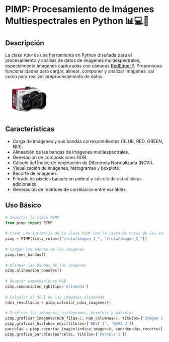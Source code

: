 # PIMP: Procesamiento de Imágenes Multiespectrales en Python 📊💻🐍


## Descripción

La clase `PIMP` es una herramienta en Python diseñada para el procesamiento y análisis de datos de imágenes multiespectrales, especialmente imágenes capturadas con cámaras [RedEdge-P](https://www.micasense.com/rededge-p). Proporciona funcionalidades para cargar, alinear, componer y analizar imágenes, así como para realizar preprocesamiento de datos.

<img src="Micasense-RE-P.webp" alt="Micasense-RE-P" width="150"/>

## Características

- Carga de imágenes y sus bandas correspondientes (BLUE, RED, GREEN, NIR).
- Alineación de las bandas de imágenes multiespectrales.
- Generación de composiciones RGB.
- Cálculo del Índice de Vegetación de Diferencia Normalizada (NDVI).
- Visualización de imágenes, histogramas y boxplots.
- Recorte de imágenes.
- Filtrado de píxeles basado en umbral y cálculo de estadísticas adicionales.
- Generación de matrices de correlación entre variables.

## Uso Básico

```python
# Importar la clase PIMP
from pimp import PIMP

# Crear una instancia de la clase PIMP con la lista de rutas de las imágenes
pimp = PIMP(lista_rutas=["/ruta/imagen_1_", "/ruta/imagen_2_"])

# Cargar las bandas de las imágenes
pimp.leer_bandas()

# Alinear las bandas de las imágenes
pimp.alineacion_canales()

# Generar composiciones RGB
pimp.composicion_rgb(tipo='alineada')

# Calcular el NDVI de las imágenes alineadas
ndvi_resultados = pimp.calcular_ndvi_imagenes()

# Graficar las imágenes, histogramas, boxplots y parcelas
pimp.graficar_imagenes(num_filas=2, num_columnas=2, titulos=['Imagen 1', 'Imagen 2', 'NDVI 1', 'NDVI 2'], tipo='alineada')
pimp.graficar_histobox_ndvi(titulos=['NDVI 1', 'NDVI 2'])
parcelas = pimp.recortar_imagen(indice_imagen=0, coordenadas_recorte=[(100, 100, 200, 200)])
pimp.grafica_parcelas(parcelas, titulos=['Parcela 1'])
